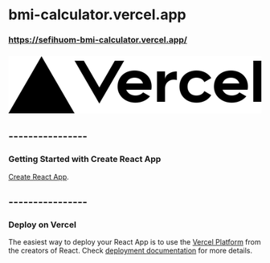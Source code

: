 # bmi-calculator.vercel.app


###  https://sefihuom-bmi-calculator.vercel.app/
### <a href="https://sefihuom-bmi-calculator.vercel.app/"><img src="https://raw.githubusercontent.com/slckbsk/solana-nftminter-vercel/main/public/vercel.svg"></a>

## ----------------

### Getting Started with Create React App
 [Create React App](https://create-react-app.dev/docs/getting-started).

## ---------------- 

### Deploy on Vercel
The easiest way to deploy your React App is to use the [Vercel Platform](https://vercel.com/) from the creators of React.
Check  [deployment documentation](https://create-react-app.dev/docs/deployment) for more details.








